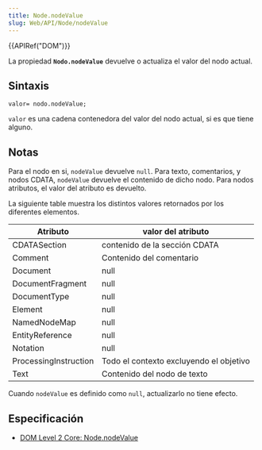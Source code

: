 ```yaml
---
title: Node.nodeValue
slug: Web/API/Node/nodeValue
---
```


{{APIRef("DOM")}}

La propiedad **`Nodo.nodeValue`** devuelve o actualiza el valor del nodo actual.

## Sintaxis

```
valor= nodo.nodeValue;
```

`valor` es una cadena contenedora del valor del nodo actual, si es que tiene alguno.

## Notas

Para el nodo en si, `nodeValue` devuelve `null`. Para texto, comentarios, y nodos CDATA, `nodeValue` devuelve el contenido de dicho nodo. Para nodos atributos, el valor del atributo es devuelto.

La siguiente table muestra los distintos valores retornados por los diferentes elementos.

| Atributo              | valor del atributo                      |
| --------------------- | --------------------------------------- |
| CDATASection          | contenido de la sección CDATA           |
| Comment               | Contenido del comentario                |
| Document              | null                                    |
| DocumentFragment      | null                                    |
| DocumentType          | null                                    |
| Element               | null                                    |
| NamedNodeMap          | null                                    |
| EntityReference       | null                                    |
| Notation              | null                                    |
| ProcessingInstruction | Todo el contexto excluyendo el objetivo |
| Text                  | Contenido del nodo de texto             |

Cuando `nodeValue` es definido como `null`, actualizarlo no tiene efecto.

## Especificación

- [DOM Level 2 Core: Node.nodeValue](https://www.w3.org/TR/DOM-Level-2-Core/core.html#ID-F68D080)

